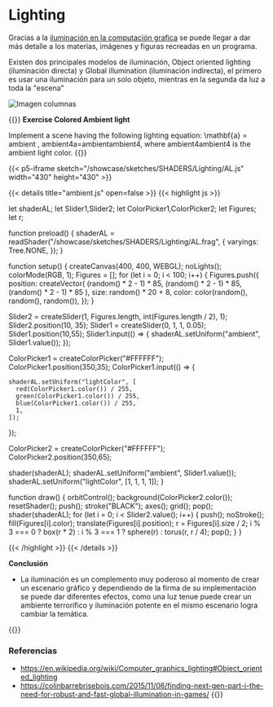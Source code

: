 # **Lighting**

Gracias a la [iluminación en la computación grafica](https://en.wikipedia.org/wiki/Computer_graphics_lighting) se puede llegar a dar más detalle a los materias, imágenes y figuras recreadas en un programa.

Existen dos principales modelos de iluminación, Object oriented lighting (iluminación directa) y Global illumination (iluminación indirecta), el primero es usar una iluminación para un solo objeto, mientras en la segunda da luz a toda la "escena"

![Imagen columnas](https://imgur.com/YHWZPJt.png)

{{<hint info>}}
**Exercise Colored Ambient light**

Implement a scene having the following lighting equation: \mathbf{a} = ambient \, ambient4a=ambientambient4, where ambient4ambient4 is the ambient light color.
{{</hint>}}


{{< p5-iframe sketch="/showcase/sketches/SHADERS/Lighting/AL.js" width="430" height="430" >}}

{{< details title="ambient.js" open=false >}}
{{< highlight js >}}

let shaderAL;
let Slider1,Slider2;
let ColorPicker1,ColorPicker2;
let Figures;
let r;

function preload() {
  shaderAL = readShader("/showcase/sketches/SHADERS/Lighting/AL.frag", {
    varyings: Tree.NONE,
  });
}

function setup() {
  createCanvas(400, 400, WEBGL);
  noLights();
  colorMode(RGB, 1);
  Figures = [];
  for (let i = 0; i < 100; i++) {
    Figures.push({
      position: createVector(
        (random() * 2 - 1) * 85,
        (random() * 2 - 1) * 85,
        (random() * 2 - 1) * 85
      ),
      size: random() * 20 + 8,
      color: color(random(), random(), random()),
    });
  }

  Slider2 = createSlider(1, Figures.length, int(Figures.length / 2), 1);
  Slider2.position(10, 35);
  Slider1 = createSlider(0, 1, 1, 0.05);
  Slider1.position(10,55);
  Slider1.input(() => {
    shaderAL.setUniform("ambient", Slider1.value());
  });

  ColorPicker1 = createColorPicker("#FFFFFF");
  ColorPicker1.position(350,35);
  ColorPicker1.input(() => {
 
    shaderAL.setUniform("lightColor", [
      red(ColorPicker1.color()) / 255,
      green(ColorPicker1.color()) / 255,
      blue(ColorPicker1.color()) / 255,
      1,
    ]);
  });

  ColorPicker2 = createColorPicker("#FFFFFF");
  ColorPicker2.position(350,65);

  shader(shaderAL);
  shaderAL.setUniform("ambient", Slider1.value());
  shaderAL.setUniform("lightColor", [1, 1, 1, 1]);
}

function draw() {
  orbitControl();
  background(ColorPicker2.color());
  resetShader();
  push();
  stroke("BLACK");
  axes();
  grid();
  pop();
  shader(shaderAL);
  for (let i = 0; i < Slider2.value(); i++) {
    push();
    noStroke();
    fill(Figures[i].color);
    translate(Figures[i].position);
    r = Figures[i].size / 2;
    i % 3 === 0
      ? box(r * 2)
      : i % 3 === 1
      ? sphere(r)
      : torus(r, r / 4);
    pop();
  }
}

{{< /highlight >}}
{{< /details >}}


**Conclusión**

- La iluminación es un complemento muy poderoso al momento de crear un escenario gráfico y dependiendo de la firma de su implementación se puede dar diferentes efectos, como una luz tenue puede crear un ambiente terrorífico y iluminación potente en el mismo escenario logra cambiar la temática.

{{<hint warning>}}
### **Referencias**
- https://en.wikipedia.org/wiki/Computer_graphics_lighting#Object_oriented_lighting
- https://colinbarrebrisebois.com/2015/11/06/finding-next-gen-part-i-the-need-for-robust-and-fast-global-illumination-in-games/
{{</hint>}}

